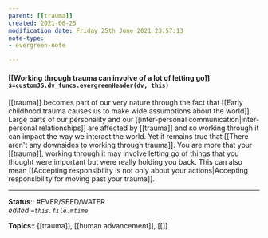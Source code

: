 ```yaml
---
parent: [[trauma]]
created: 2021-06-25
modification date: Friday 25th June 2021 23:57:13
note-type: 
- evergreen-note

---
```


#### [[Working through trauma can involve of a lot of letting go]] `$=customJS.dv_funcs.evergreenHeader(dv, this)`

[[trauma]] becomes part of our very nature through the fact that [[Early childhood trauma causes us to make wide assumptions about the world]]. Large parts of our personality and our [[inter-personal communication|inter-personal relationships]] are affected by [[trauma]] and so working through it can impact the way we interact the world. Yet it remains true that [[There aren't any downsides to working through trauma]]. You are more that your [[trauma]], working through it may involve letting go of things that you thought were important but were really holding you back. This can also mean [[Accepting responsibility is not only about your actions|Accepting responsibility for moving past your trauma]].

---

**Status**:: #EVER/SEED/WATER  
*edited `=this.file.mtime`*

**Topics**:: [[trauma]], [[human advancement]], [[]]
	